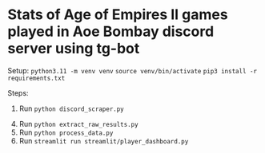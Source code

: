 # Stats of Age of Empires II games played in Aoe Bombay discord server using tg-bot

Setup:
`python3.11 -m venv venv`
`source venv/bin/activate`
`pip3 install -r requirements.txt`

Steps:

1. Run `python discord_scraper.py`
<!-- 2. `mv data/match_starts_new.csv data/match_starts.csv`
3. `mv data/match_results_raw_new.csv data/match_results_raw.csv` -->
4. Run `python extract_raw_results.py`
5. Run `python process_data.py`
6. Run `streamlit run streamlit/player_dashboard.py`